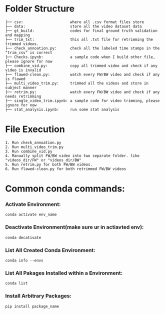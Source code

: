# Folder Structure

``` 
├── csv:                     where all .csv format files store 
├── data:                    store all the video dataset data
├── gt_build:                codes for final ground truth validation and mapping
├── trim_txt:                this all .txt file for retrimming the trimmed videos.
├── check_annoation.py:      check all the labeled time stamps in the "trim_csv" is correct 
├── Checks.ipynb:            a sample code when I build other file, please ignore for now
├── combine_vid.py:          copy all trimmed video and check if any video is invalid 
├── flawed-clean.py:         watch every FW/BW video and check if any is flawed
├── multi_video_trim.py:     trimmed all the videos and store in subject manner
├── retrim.py:               watch every FW/BW video and check if any needs retrimming
├── single_video_trim.ipynb: a sample code for video trimming, please ignore for now
├── stat_analysis.ipynb:     run some stat analysis 

```
# File Execution
    1. Run check_annoation.py 
    2. Run multi_video_trim.py
    3. Run combine_vid.py 
    4. Manually split FW/BW video into two separate folder. like "videos_dir/FW" or "videos_dir/BW"
    5. Run retrim.py for both FW/BW videos.
    6. Run flawed-clean.py for both retrimmed FW/BW videos

# Common conda commands:

### Activate Environment:
```
conda activate env_name
```
### Deactivate Environment(make sure ur in actiavted env):
```
conda decativate
``` 
### List All Created Conda Environment:
```
conda info --envs
``` 
### List All Pakages Installed within a Environment:
```
conda list
``` 
### Install Arbitrary Packages:
```
pip install package_name
``` 
